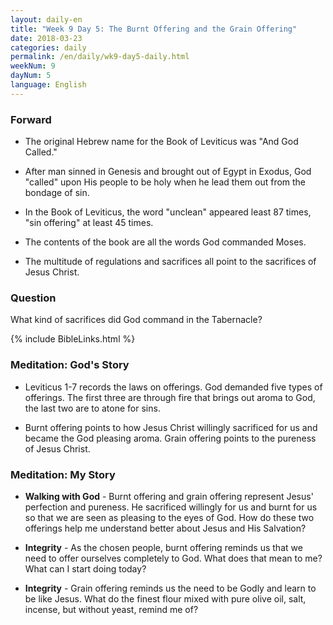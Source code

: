 ```yaml
---
layout: daily-en
title: "Week 9 Day 5: The Burnt Offering and the Grain Offering"
date: 2018-03-23
categories: daily
permalink: /en/daily/wk9-day5-daily.html
weekNum: 9
dayNum: 5
language: English
---
```

### Forward     
+ The original Hebrew name for the Book of Leviticus was "And God Called." 

+ After man sinned in Genesis and brought out of Egypt in Exodus, God "called" upon His people to be holy when he lead them out from the bondage of sin. 

+ In the Book of Leviticus, the word "unclean" appeared least 87 times, "sin offering" at least 45 times. 

+ The contents of the book are all the words God commanded Moses. 

+ The multitude of regulations and sacrifices all point to the sacrifices of Jesus Christ. 

### Question     
What kind of sacrifices did God command in the Tabernacle?

{% include BibleLinks.html %} 

### Meditation: God's Story   
+ Leviticus 1-7 records the laws on offerings. God demanded five types of offerings. The first three are through fire that brings out aroma to God, the last two are to atone for sins. 

+ Burnt offering points to how Jesus Christ willingly sacrificed for us and became the God pleasing aroma. Grain offering points to the pureness of Jesus Christ. 

### Meditation: My Story   
+ **Walking with God** - Burnt offering and grain offering represent Jesus' perfection and pureness. He sacrificed willingly for us and burnt for us so that we are seen as pleasing to the eyes of God. How do these two offerings help me understand better about Jesus and His Salvation? 

+ **Integrity** - As the chosen people, burnt offering reminds us that we need to offer ourselves completely to God. What does that mean to me? What can I start doing today? 

+ **Integrity** - Grain offering reminds us the need to be Godly and learn to be like Jesus. What do the finest flour mixed with pure olive oil, salt, incense, but without yeast, remind me of? 
